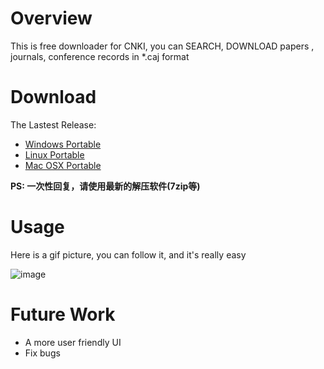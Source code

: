 # Overview
This is free downloader for CNKI, you can SEARCH, DOWNLOAD papers , journals, conference records in *.caj format

# Download
The Lastest Release:
+ [Windows Portable](https://github.com/amyhaber/cnki-downloader/releases/download/v1.0-alpha2/cnki-downloader-windows.zip)
+ [Linux Portable](https://github.com/amyhaber/cnki-downloader/releases/download/v1.0-alpha2/cnki-downloader-linux.zip)
+ [Mac OSX Portable](https://github.com/amyhaber/cnki-downloader/releases/download/v1.0-alpha2/cnki-downloader-darwin.zip)

**PS: 一次性回复，请使用最新的解压软件(7zip等)**

# Usage
Here is a gif picture, you can follow it, and it's really easy

![image](https://github.com/amyhaber/cnki-downloader/blob/master/screenshots/showcase.gif)

# Future Work
+ A more user friendly UI
+ Fix bugs
